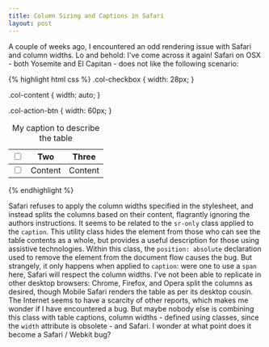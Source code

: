 ```yaml
---
title: Column Sizing and Captions in Safari
layout: post
---
```


A couple of weeks ago, I encountered an odd rendering issue with Safari and column widths. Lo and behold: I've come across it again! Safari on OSX - both Yosemite and El Capitan - does not like the following scenario:

{% highlight html css %}
.col-checkbox {
  width: 28px;
}

.col-content {
  width: auto;
}

.col-action-btn {
  width: 60px;
}

<table class="table table-striped">
 <caption class="sr-only">My caption to describe the table</caption>
  <colgroup>
    <col class="col-checkbox">
    <col class="col-content">
    <col class="col-action-btn">
  </colgroup>
  <thead>
  <tr>
    <th>
      <div>
        <span>
          <input type="checkbox">
        </span>
      </div>
    </th>
    <th>Two</th>
    <th>Three</th>
  </th>
</tr>
</thead>
<tbody>
  <tr>
    <td><input type="checkbox"></td>
    <td>Content</td>
    <td>Content</td>
  </tr>
</tbody>
</table>
{% endhighlight %}

Safari refuses to apply the column widths specified in the stylesheet, and instead splits the columns based on their content, flagrantly ignoring the authors instructions. It seems to be related to the `sr-only` class applied to the `caption`. This utility class hides the element from those who can see the table contents as a whole, but provides a useful description for those using assistive technologies. Within this class, the `position: absolute` declaration used to remove the element from the document flow causes the bug. But strangely, it only happens when applied to `caption`: were one to use a `span` here, Safari will respect the column widths. 
I've not been able to replicate in other desktop browsers: Chrome, Firefox, and Opera split the columns as desired, though Mobile Safari renders the table as per its desktop cousin. The Internet seems to have a scarcity of other reports, which makes me wonder if I have encountered a bug. But maybe nobody else is combining this class with table captions, column widths - defined using classes, since the `width` attribute is obsolete - and Safari. I wonder at what point does it become a Safari / Webkit bug?
